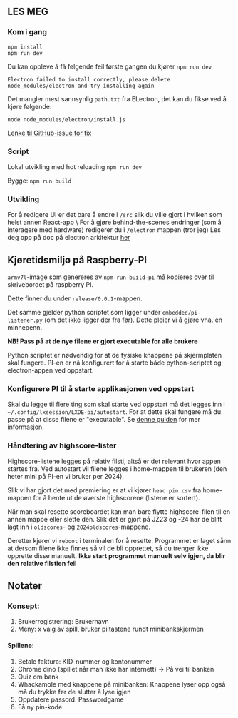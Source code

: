 ## LES MEG

### Kom i gang
```
npm install
npm run dev
```

Du kan oppleve å få følgende feil første gangen du kjører `npm run dev`
```
Electron failed to install correctly, please delete node_modules/electron and try installing again
```

Det mangler mest sannsynlig `path.txt` fra ELectron, det kan du fikse ved å kjøre følgende:
```
node node_modules/electron/install.js
```

[Lenke til GitHub-issue for fix](https://github.com/electron/electron/issues/20731#issuecomment-546616376)

### Script
Lokal utvikling med hot reloading `npm run dev` 

Bygge: `npm run build` 

### Utvikling
For å redigere UI er det bare å endre i `/src` slik du ville gjort i hvilken som helst annen React-app \\
For å gjøre behind-the-scenes endringer (som å interagere med hardware) redigerer du i `/electron` mappen (tror jeg)
Les deg opp på doc på electron arkitektur [her](https://www.electronjs.org/docs/latest/tutorial/process-model)

## Kjøretidsmiljø på Raspberry-PI
`armv7l`-image som genereres av `npm run build-pi` må kopieres over til skrivebordet på raspberry PI.

Dette finner du under `release/0.0.1`-mappen.

Det samme gjelder python scriptet som ligger under `embedded/pi-listener.py` (om det ikke ligger der fra før).
Dette pleier vi å gjøre vha. en minnepenn. 

**NB! Pass på at de nye filene er gjort executable for alle brukere**


Python scriptet er nødvendig for at de fysiske knappene på skjermplaten skal fungere.
PI-en er nå konfigurert for å starte både python-scriptet og electron-appen ved oppstart.

### Konfigurere PI til å starte applikasjonen ved oppstart
Skal du legge til flere ting som skal starte ved oppstart må det legges inn i `~/.config/lxsession/LXDE-pi/autostart`.
For at dette skal fungere må du passe på at disse filene er "executable".
Se [denne guiden](https://forums.raspberrypi.com/viewtopic.php?t=294014) for mer informasjon. 

### Håndtering av highscore-lister
Highscore-listene legges på relativ filsti, altså er det relevant hvor appen startes fra.
Ved autostart vil filene legges i home-mappen til brukeren (den heter mini på PI-en vi bruker per 2024).

Slik vi har gjort det med premiering er at vi kjører `head pin.csv` fra home-mappen for å hente ut de øverste highscorene (listene er sortert).

Når man skal resette scoreboardet kan man bare flytte highscore-filen til en annen mappe eller slette den.
Slik det er gjort på JZ23 og -24 har de blitt lagt inn i `oldscores`- og `2024oldscores`-mappene.

Deretter kjører vi `reboot` i terminalen for å resette. Programmet er laget sånn at dersom filene ikke finnes så vil de bli opprettet,
så du trenger ikke opprette disse manuelt. **Ikke start programmet manuelt selv igjen, da blir den relative filstien feil**


## Notater
### Konsept:
1. Brukerregistrering: Brukernavn
2. Meny: x valg av spill, bruker piltastene rundt minibankskjermen

#### Spillene:
1. Betale faktura: KID-nummer og kontonummer
2. Chrome dino (spillet når man ikke har internett) -> På vei til banken
3. Quiz om bank 
4. Whackamole med knappene på minibanken: Knappene lyser opp også må du trykke før de slutter å lyse igjen
5. Oppdatere passord: Passwordgame
6. Få ny pin-kode 
 

